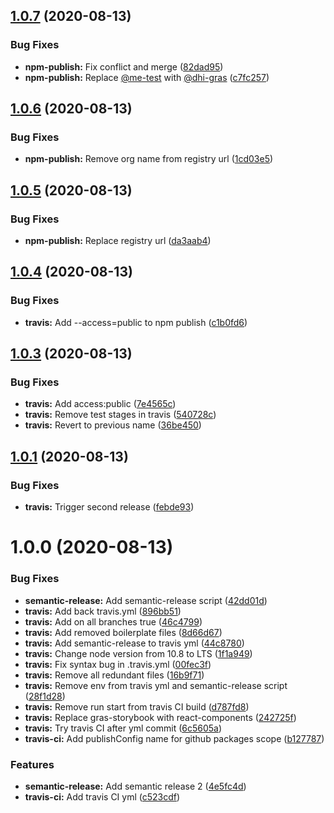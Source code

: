## [1.0.7](https://github.com/DHI-GRAS/react-components/compare/v1.0.6...v1.0.7) (2020-08-13)


### Bug Fixes

* **npm-publish:** Fix conflict and merge ([82dad95](https://github.com/DHI-GRAS/react-components/commit/82dad952f90a96596da4086361f25288393cf367))
* **npm-publish:** Replace [@me-test](https://github.com/me-test) with [@dhi-gras](https://github.com/dhi-gras) ([c7fc257](https://github.com/DHI-GRAS/react-components/commit/c7fc257b03a58afd204acc1ae4ea4c09a496759f))

## [1.0.6](https://github.com/DHI-GRAS/react-components/compare/v1.0.5...v1.0.6) (2020-08-13)


### Bug Fixes

* **npm-publish:** Remove org name from registry url ([1cd03e5](https://github.com/DHI-GRAS/react-components/commit/1cd03e5064778f5aab1802e772d6ccfda897be17))

## [1.0.5](https://github.com/DHI-GRAS/react-components/compare/v1.0.4...v1.0.5) (2020-08-13)


### Bug Fixes

* **npm-publish:** Replace registry url ([da3aab4](https://github.com/DHI-GRAS/react-components/commit/da3aab429251821a1d9da69f2807731b8e32721d))

## [1.0.4](https://github.com/DHI-GRAS/react-components/compare/v1.0.3...v1.0.4) (2020-08-13)


### Bug Fixes

* **travis:** Add --access=public to npm publish ([c1b0fd6](https://github.com/DHI-GRAS/react-components/commit/c1b0fd696a73ca521741caf6e14318315770fc0e))

## [1.0.3](https://github.com/DHI-GRAS/react-components/compare/v1.0.2...v1.0.3) (2020-08-13)


### Bug Fixes

* **travis:** Add access:public ([7e4565c](https://github.com/DHI-GRAS/react-components/commit/7e4565cfff2ffd056dac2405cbf0e45f3151c75c))
* **travis:** Remove test stages in travis ([540728c](https://github.com/DHI-GRAS/react-components/commit/540728cb7e98554ebf26ac5d44d49af77cf6ccdd))
* **travis:** Revert to previous name ([36be450](https://github.com/DHI-GRAS/react-components/commit/36be450dc9927eaac0f88228153d5e8cb57dc4d0))

## [1.0.1](https://github.com/DHI-GRAS/react-components/compare/v1.0.0...v1.0.1) (2020-08-13)


### Bug Fixes

* **travis:** Trigger second release ([febde93](https://github.com/DHI-GRAS/react-components/commit/febde935e7986ca3bcd9bc12f1f3c297db54b313))

# 1.0.0 (2020-08-13)


### Bug Fixes

* **semantic-release:** Add semantic-release script ([42dd01d](https://github.com/DHI-GRAS/react-components/commit/42dd01de5cd98c8628326211bb73ea035a2c87f9))
* **travis:** Add back travis.yml ([896bb51](https://github.com/DHI-GRAS/react-components/commit/896bb51e44c7717510f0a930069dc8da5eee50bd))
* **travis:** Add on all branches true ([46c4799](https://github.com/DHI-GRAS/react-components/commit/46c479979dad0d50fa2e520c63c5acc04ed15f19))
* **travis:** Add removed boilerplate files ([8d66d67](https://github.com/DHI-GRAS/react-components/commit/8d66d679cd5febef1c85fa55860a45d1321722f9))
* **travis:** Add semantic-release to travis yml ([44c8780](https://github.com/DHI-GRAS/react-components/commit/44c8780f024a08a47569b64dfd704fa2ebc5a7ce))
* **travis:** Change node version from 10.8 to LTS ([1f1a949](https://github.com/DHI-GRAS/react-components/commit/1f1a949cc04195ea526a021e1cc196b84ded66a4))
* **travis:** Fix syntax bug in .travis.yml ([00fec3f](https://github.com/DHI-GRAS/react-components/commit/00fec3f8538e4cdd9af1a318bb32bfd1b3ee6920))
* **travis:** Remove all redundant files ([16b9f71](https://github.com/DHI-GRAS/react-components/commit/16b9f71f0e53a648f2bf7b9d1a867b16dadafd86))
* **travis:** Remove env from travis yml and semantic-release script ([28f1d28](https://github.com/DHI-GRAS/react-components/commit/28f1d2894a92904b6123eb401ccfc3b7eb6ff448))
* **travis:** Remove run start from travis CI build ([d787fd8](https://github.com/DHI-GRAS/react-components/commit/d787fd89eea1e3120f60369fa5d1334450d880bd))
* **travis:** Replace gras-storybook with react-components ([242725f](https://github.com/DHI-GRAS/react-components/commit/242725f87b5b8fdd0ece0b4aeb068b40ff3c4f2b))
* **travis:** Try travis CI after yml commit ([6c5605a](https://github.com/DHI-GRAS/react-components/commit/6c5605a2d4622c4e5bd1f94bd23d52c619055bce))
* **travis-ci:** Add publishConfig name for github packages scope ([b127787](https://github.com/DHI-GRAS/react-components/commit/b127787aded364b12b67cee2de8cc8c93bbeb301))


### Features

* **semantic-release:** Add semantic release 2 ([4e5fc4d](https://github.com/DHI-GRAS/react-components/commit/4e5fc4d040427101c43940757ffeaa0f1ed72d2d))
* **travis-ci:** Add travis CI yml ([c523cdf](https://github.com/DHI-GRAS/react-components/commit/c523cdf3f925ec61b219331c1766d7b2e0440ee5))
